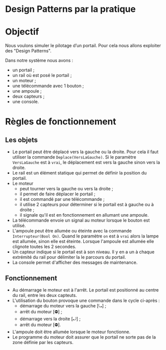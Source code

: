 # Design Patterns par la pratique

# Objectif

Nous voulons simuler le pilotage d’un portail. Pour cela nous allons exploiter des "Design Patterns".

Dans notre système nous avons :

* un portail ;
* un rail où est posé le portail ;
* un moteur ;
* une télécommande avec 1 bouton ;
* une ampoule ;
* deux capteurs ;
* une console.

# Règles de fonctionnement

## Les objets

* Le portail peut être déplacé vers la gauche ou la droite. Pour cela il faut utiliser la
  commande `Deplace(VersLaGauche)`. Si le paramètre `VersLaGauche` est à `vrai`, le déplacement est vers la gauche sinon
  vers la droite.
* Le rail est un élément statique qui permet de définir la position du portail.
* Le moteur
    * peut tourner vers la gauche ou vers la droite ;
    * il permet de faire déplacer le portail ;
    * il est commandé par une télécommande ;
    * il utilise 2 capteurs pour déterminer si le portail est à gauche ou à droite ;
    * il signale qu'il est en fonctionnement en allumant une ampoule.
* La télécommande envoie un signal au moteur lorsque le bouton est utilisé.
* L'ampoule peut être allumée ou éteinte avec la commande `Interrupteur(Bool On)`. Quand le paramètre `on` est à `vrai`
  alors la lampe est allumée, sinon elle est éteinte. Lorsque l'ampoule est allumée elle clignote toutes les 2 secondes.
* Un capteur indique si le portail est à son niveau. Il y en a un à chaque extrémité du rail pour délimiter la 
  le parcours du portail. 
* La console permet d'afficher des messages de maintenance. 

## Fonctionnement

* Au démarrage le moteur est à l'arrêt. Le portail est positionné au centre du rail, entre les deux capteuts.  
* L'utilisation du bouton provoque une commande dans le cycle ci-après :
    * démarrage du moteur vers la gauche [&#10559;] ;
    * arrêt du moteur [&#x26D4;] ;
    * démarrage vers la droite [&#10558;] ;
    * arrêt du moteur [&#x26D4;].
* L'ampoule doit être allumée lorsque le moteur fonctionne.
* Le programme du moteur doit assurer que le portail ne sorte pas de la zone définie par les capteurs.
